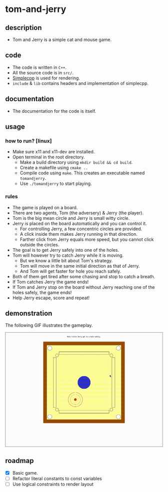 # tom-and-jerry

## description
- Tom and Jerry is a simple cat and mouse game.

## code
- The code is written in `C++`.
- All the source code is in `src/`.
- [Simplecpp](https://www.cse.iitb.ac.in/~ranade/simplecpp/) is used for rendering.
- `include` & `lib` contains headers and implementation of simplecpp.

## documentation
- The documentation for the code is itself.

## usage

### how to run? [linux]
- Make sure x11 and x11-dev are installed.
- Open terminal in the root directory.
    - Make a build directory using `mkdir build && cd build`.
    - Create a makefile using `cmake ..`
    - Compile code using `make`. This creates an executable named `tomandjerry`.
    - Use `./tomandjerry` to start playing.

### rules
- The game is played on a board.
- There are two agents, Tom (the adversery) & Jerry (the player).
- Tom is the big mean circle and Jerry is small witty circle.
- Jerry is placed on the board automatically and you can control it.
    - For controlling Jerry, a few concentric circles are provided.
    - A click inside them makes Jerry running in that direction.
    - Farther click from Jerry equals more speed, but you cannot click outside the circles.
- The goal is to get Jerry safely into one of the holes.
- Tom will however try to catch Jerry while it is moving.
    - But we know a little bit about Tom's strategy.
    - Tom will move in the same initial direction as that of Jerry.
    - And Tom will get faster for hole you reach safely.
- Both of them get tired after some chasing and stop to catch a breath.
- If Tom catches Jerry the game ends!
- If Tom and Jerry stop on the board without Jerry reaching one of the holes safely, the game ends!
- Help Jerry escape, score and repeat!

## demonstration
The following GIF illustrates the gameplay.

![](./github/gameplay.gif)

## roadmap
- [x] Basic game.
- [ ] Refactor literal constants to const variables
- [ ] Use logical constraints to render layout
